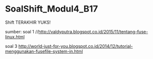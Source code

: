 # SoalShift_Modul4_B17
Shift TERAKHIR YUKS!


sumber:
soal 1
//http://valdyputra.blogspot.co.id/2015/11/tentang-fuse-linux.html

soal 3
http://world-just-for-you.blogspot.co.id/2014/12/tutorial-menggunakan-fusefile-system-in.html
